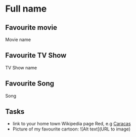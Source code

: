 # Full name

## Favourite movie

Movie name

## Favourite TV Show

TV Show name

## Favourite Song

Song

## Tasks

- link to your home town Wikipedia page Red, e.g [Caracas](https://en.wikipedia.org/wiki/Caracas)
- Picture of my favourite cartoon:
  ![Alt text](URL to image)
